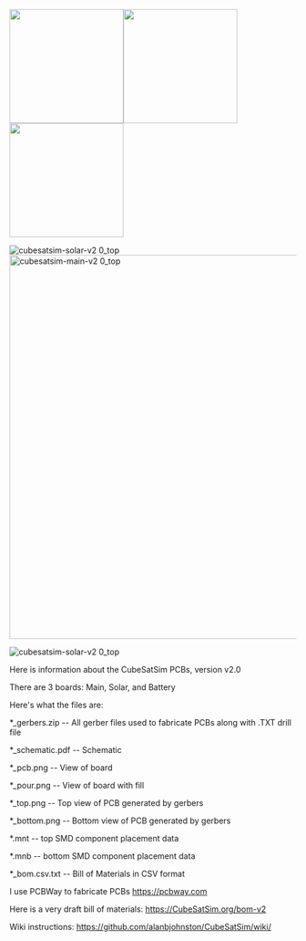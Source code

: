 <img height=200 width=200 src="https://github.com/alanbjohnston/CubeSatSim/blob/beta/hardware/beta-v1.3.2/cubesatsim-battery-v2.0.1_top.png"><img height=200 width=200 src="https://github.com/alanbjohnston/CubeSatSim/blob/beta/hardware/beta-v1.3.2/cubesatsim-STEM-b1.3.2b_top.png"><img height=200 width=200 src="https://github.com/alanbjohnston/CubeSatSim/blob/beta/hardware/beta-v1.3.2/cubesatsim-solar-b1.3.2._top.png">

![cubesatsim-solar-v2 0_top](https://github.com/user-attachments/assets/90db1c55-d9d3-4d21-af9b-591f7c2f48d6)
<img width="673" alt="cubesatsim-main-v2 0_top" src="https://github.com/user-attachments/assets/4419cf0f-0064-4a2f-9641-463235dfd75a">

![cubesatsim-solar-v2 0_top](https://github.com/user-attachments/assets/7e51edda-4f7e-435a-a0b8-a35463093ad5)

Here is information about the CubeSatSim PCBs, version v2.0

There are 3 boards: Main, Solar, and Battery

Here's what the files are:

*_gerbers.zip -- All gerber files used to fabricate PCBs along with .TXT drill file

*_schematic.pdf -- Schematic

*_pcb.png -- View of board

*_pour.png -- View of board with fill

*_top.png -- Top view of PCB generated by gerbers

*_bottom.png -- Bottom view of PCB generated by gerbers

*.mnt -- top SMD component placement data

*.mnb -- bottom SMD component placement data

*_bom.csv.txt -- Bill of Materials in CSV format

I use PCBWay to fabricate PCBs https://pcbway.com

Here is a very draft bill of materials: https://CubeSatSim.org/bom-v2

Wiki instructions: https://github.com/alanbjohnston/CubeSatSim/wiki/
